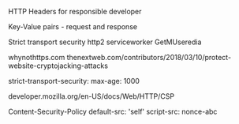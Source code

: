 

HTTP Headers for responsible developer

Key-Value pairs - request and response

Strict transport security
http2 serviceworker
 GetMUseredia

whynothttps.com
thenextweb.com/contributors/2018/03/10/protect-website-cryptojacking-attacks

strict-transport-security: max-age: 1000

developer.mozilla.org/en-US/docs/Web/HTTP/CSP

Content-Security-Policy default-src: 'self'
script-src: nonce-abc

<script noonce="abcde">

    cache-controlmax-age=..., public, immutable

    Brotli compression - slow and by default headers at 4

    WebPicture - <picture>
        <source srcet>
    </picture>

    webp

    Accept: image/webp image/apng image/*,*/*;q=0.8

    Accept-ch: Width, Viewport-Width
    Accept-ch-lifetime: 180
    RequestURL:
    Viewport-Width:
    Width

    <link rel="preload" href="/" as="image">


### Auto refresh
    <meta http-equiv="refresh" content="10" >
